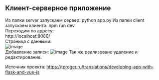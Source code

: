 ## Клиент-серверное приложение
Из папки server запускаем сервер: python app.py
Из папки client запускаем клиента: npm run dev\
Переходим по адресу:\
http://localhost:8080/
\
Страница с данными:\
![image](https://github.com/user-attachments/assets/68bb6412-e9ec-4f78-ad8c-b748003c1ed7)
\
Добавление записи:
![image](https://github.com/user-attachments/assets/61d22b9a-515e-4b6c-bfa1-bc8b0c46416d)
Так же реализовано удаление и редактирование.

Источник проекта: https://tproger.ru/translations/developing-app-with-flask-and-vue-js
